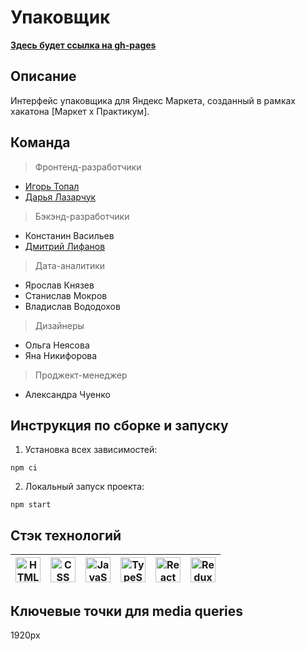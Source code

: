 # Упаковщик
**[Здесь будет ссылка на gh-pages](https://dashalalala24.github.io/parcel-packer)**



## Описание

Интерфейс упаковщика для Яндекс Маркета, созданный в рамках хакатона [Маркет х Практикум].


## Команда

 > Фронтенд-разработчики
* [Игорь Топал](https://github.com/t0pall) 
* [Дарья Лазарчук](https://github.com/dashalalala24) 


 > Бэкэнд-разработчики  
* Констанин Васильев
* [Дмитрий Лифанов](https://github.com/Dimalright)

 > Дата-аналитики  
* Ярослав Князев
* Станислав Мокров
* Владислав Вододохов 


 > Дизайнеры  
* Ольга Неясова  
* Яна Никифорова  


 > Проджект-менеджер   
* Александра Чуенко 

## Инструкция по сборке и запуску
1. Установка всех зависимостей:
```
npm ci
```
2. Локальный запуск проекта:
```
npm start
```
## Стэк технологий

<a href="https://html.spec.whatwg.org/multipage/" target="_blank" rel="noreferrer"><img width="40" height="40" alt="HTML" src="https://simpleicons.org/icons/html5.svg" /></a> | <a href="https://www.w3schools.com/css/" target="_blank" rel="noreferrer"><img width="40" height="40" alt="CSS" src="https://simpleicons.org/icons/css3.svg" /></a> | <a href="https://developer.mozilla.org/en-US/docs/Web/JavaScript" target="_blank" rel="noreferrer"><img width="40" height="40" alt="JavaScript" src="https://simpleicons.org/icons/javascript.svg" /></a> | <a href="https://www.typescriptlang.org/" target="_blank" rel="noreferrer"><img width="40" height="40" alt="TypeScript" src="https://simpleicons.org/icons/typescript.svg" /></a> | <a href="https://react.dev/" target="_blank" rel="noreferrer"><img width="40" height="40" alt="React" src="https://simpleicons.org/icons/react.svg" /></a> | <a href="https://redux-toolkit.js.org/" target="_blank" rel="noreferrer"><img width="40" height="40" alt="Redux Toolkit" src="https://simpleicons.org/icons/redux.svg" /></a> | 
| --- | --- | --- | --- | --- | --- |

## Ключевые точки для media queries

1920px



